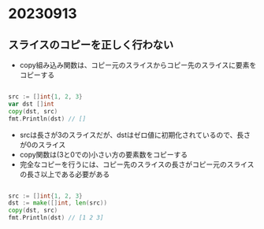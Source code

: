 # 20230913

## スライスのコピーを正しく行わない

- copy組み込み関数は、コピー元のスライスからコピー先のスライスに要素をコピーする

```go

src := []int{1, 2, 3}
var dst []int
copy(dst, src)
fmt.Println(dst) // []

```

- srcは長さが3のスライスだが、dstはゼロ値に初期化されているので、長さが0のスライス
- copy関数は(3と0での)小さい方の要素数をコピーする
- 完全なコピーを行うには、コピー先のスライスの長さがコピー元のスライスの長さ以上である必要がある

```go

src := []int{1, 2, 3}
dst := make([]int, len(src))
copy(dst, src)
fmt.Println(dst) // [1 2 3]

```

```
